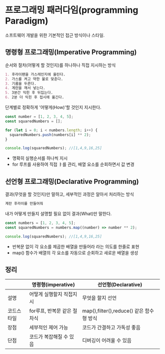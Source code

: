 # 프로그래밍 패러다임(programming Paradigm)

소프트웨어 개발을 위한 기본적인 접근 방식이나 스타일.

## 명령형 프로그래밍(Imperative Programming)

순서와 절차(어떻게 할 것인지)를 하나하나 직접 지시하는 방식

```md
1. 후라이팬을 가스레인지에 올린다.
2. 가스를 켜고 약한 불로 맞춘다.
3. 기름을 두른다.
4. 계란을 깨서 넣는다.
5. 3분간 익힌 후 뒤집는다.
6. 2분 더 익힌 후 접시에 옮긴다.
```

단계별로 정확하게 '어떻게(How)'할 것인지 지시한다.

```js
const number = [1, 2, 3, 4, 5];
const squaredNumbers = [];

for (let i = 0; i < numbers.length; i++) {
  squaredNumbers.push(numbers[i] ** 2);
}

console.log(squaredNumbers); //[1,4,9,16,25]
```

- 명확히 실행순서를 하나씩 지시
- for 루프를 사용하여 직접 ㅑ를 관리, 배열 요소를 순회하면서 값 변경

## 선언형 프로그래밍(Declarative Programming)

결과(무엇을 할 것인지)만 말하고, 세부적인 과정은 알아서 처리하는 방식

```md
계란 후라이를 만들어줘
```

내가 어떻게 만들지 설명할 필요 없이 결과(What)만 말한다.

```js
const numbers = [1, 2, 3, 4, 5];
const squaredNumbers = numbers.map((number) => number ** 2);

console.log(squaredNumbers); //[1,4,9,16,25]
```

- 반복문 없이 각 요소를 제곱한 배열을 만들어라 라는 의도를 한줄로 표현
- map() 함수가 배열의 각 요소를 자동으로 순회하고 새로운 배열을 생성

## 정리

|            | 명령형(imperative)          | 선언형(Declarative)                      |
| ---------- | --------------------------- | ---------------------------------------- |
| 설명       | 어떻게 실행할지 직접지시    | 무엇을 할지 선언                         |
| 코드스타일 | for루프, 반복문 같은 절차식 | map(),filter(),reduce() 같은 함수형 방식 |
| 장점       | 세부적인 제어 가능          | 코드가 간결하고 가독성 좋음              |
| 단점       | 코드가 복잡해질 수 있음     | 디버깅이 어려울 수 있음                  |
